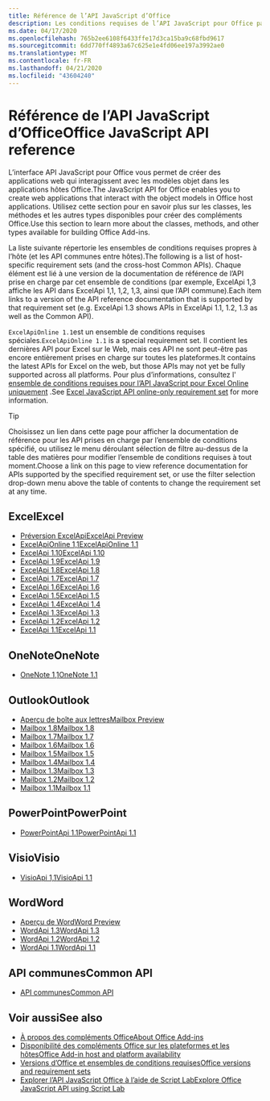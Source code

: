 ```yaml
---
title: Référence de l’API JavaScript d’Office
description: Les conditions requises de l’API JavaScript pour Office par hôte.
ms.date: 04/17/2020
ms.openlocfilehash: 765b2ee6108f6433ffe17d3ca15ba9c68fbd9617
ms.sourcegitcommit: 6dd770ff4893a67c625e1e4fd06ee197a3992ae0
ms.translationtype: MT
ms.contentlocale: fr-FR
ms.lasthandoff: 04/21/2020
ms.locfileid: "43604240"
---
```

# <a name="office-javascript-api-reference"></a><span data-ttu-id="ccac2-103">Référence de l’API JavaScript d’Office</span><span class="sxs-lookup"><span data-stu-id="ccac2-103">Office JavaScript API reference</span></span>

<span data-ttu-id="ccac2-104">L’interface API JavaScript pour Office vous permet de créer des applications web qui interagissent avec les modèles objet dans les applications hôtes Office.</span><span class="sxs-lookup"><span data-stu-id="ccac2-104">The JavaScript API for Office enables you to create web applications that interact with the object models in Office host applications.</span></span> <span data-ttu-id="ccac2-105">Utilisez cette section pour en savoir plus sur les classes, les méthodes et les autres types disponibles pour créer des compléments Office.</span><span class="sxs-lookup"><span data-stu-id="ccac2-105">Use this section to learn more about the classes, methods, and other types available for building Office Add-ins.</span></span>

<span data-ttu-id="ccac2-106">La liste suivante répertorie les ensembles de conditions requises propres à l’hôte (et les API communes entre hôtes).</span><span class="sxs-lookup"><span data-stu-id="ccac2-106">The following is a list of host-specific requirement sets (and the cross-host Common APIs).</span></span> <span data-ttu-id="ccac2-107">Chaque élément est lié à une version de la documentation de référence de l’API prise en charge par cet ensemble de conditions (par exemple, ExcelApi 1,3 affiche les API dans ExcelApi 1,1, 1,2, 1,3, ainsi que l’API commune).</span><span class="sxs-lookup"><span data-stu-id="ccac2-107">Each item links to a version of the API reference documentation that is supported by that requirement set (e.g. ExcelApi 1.3 shows APIs in ExcelApi 1.1, 1.2, 1.3 as well as the Common API).</span></span>

<span data-ttu-id="ccac2-108">`ExcelApiOnline 1.1`est un ensemble de conditions requises spéciales.</span><span class="sxs-lookup"><span data-stu-id="ccac2-108">`ExcelApiOnline 1.1` is a special requirement set.</span></span> <span data-ttu-id="ccac2-109">Il contient les dernières API pour Excel sur le Web, mais ces API ne sont peut-être pas encore entièrement prises en charge sur toutes les plateformes.</span><span class="sxs-lookup"><span data-stu-id="ccac2-109">It contains the latest APIs for Excel on the web, but those APIs may not yet be fully supported across all platforms.</span></span> <span data-ttu-id="ccac2-110">Pour plus d’informations, consultez l' [ensemble de conditions requises pour l’API JavaScript pour Excel Online uniquement](/office/dev/add-ins/reference/requirement-sets/excel-api-online-requirement-set) .</span><span class="sxs-lookup"><span data-stu-id="ccac2-110">See [Excel JavaScript API online-only requirement set](/office/dev/add-ins/reference/requirement-sets/excel-api-online-requirement-set) for more information.</span></span>

> [!TIP]
> <span data-ttu-id="ccac2-111">Choisissez un lien dans cette page pour afficher la documentation de référence pour les API prises en charge par l’ensemble de conditions spécifié, ou utilisez le menu déroulant sélection de filtre au-dessus de la table des matières pour modifier l’ensemble de conditions requises à tout moment.</span><span class="sxs-lookup"><span data-stu-id="ccac2-111">Choose a link on this page to view reference documentation for APIs supported by the specified requirement set, or use the filter selection drop-down menu above the table of contents to change the requirement set at any time.</span></span>

## <a name="excel"></a><span data-ttu-id="ccac2-112">Excel</span><span class="sxs-lookup"><span data-stu-id="ccac2-112">Excel</span></span>

- [<span data-ttu-id="ccac2-113">Préversion ExcelApi</span><span class="sxs-lookup"><span data-stu-id="ccac2-113">ExcelApi Preview</span></span>](/javascript/api/excel?view=excel-js-preview)
- [<span data-ttu-id="ccac2-114">ExcelApiOnline 1,1</span><span class="sxs-lookup"><span data-stu-id="ccac2-114">ExcelApiOnline 1.1</span></span>](/javascript/api/excel?view=excel-js-online)
- [<span data-ttu-id="ccac2-115">ExcelApi 1.10</span><span class="sxs-lookup"><span data-stu-id="ccac2-115">ExcelApi 1.10</span></span>](/javascript/api/excel?view=excel-js-1.10)
- [<span data-ttu-id="ccac2-116">ExcelApi 1.9</span><span class="sxs-lookup"><span data-stu-id="ccac2-116">ExcelApi 1.9</span></span>](/javascript/api/excel?view=excel-js-1.9)
- [<span data-ttu-id="ccac2-117">ExcelApi 1.8</span><span class="sxs-lookup"><span data-stu-id="ccac2-117">ExcelApi 1.8</span></span>](/javascript/api/excel?view=excel-js-1.8)
- [<span data-ttu-id="ccac2-118">ExcelApi 1.7</span><span class="sxs-lookup"><span data-stu-id="ccac2-118">ExcelApi 1.7</span></span>](/javascript/api/excel?view=excel-js-1.7)
- [<span data-ttu-id="ccac2-119">ExcelApi 1.6</span><span class="sxs-lookup"><span data-stu-id="ccac2-119">ExcelApi 1.6</span></span>](/javascript/api/excel?view=excel-js-1.6)
- [<span data-ttu-id="ccac2-120">ExcelApi 1.5</span><span class="sxs-lookup"><span data-stu-id="ccac2-120">ExcelApi 1.5</span></span>](/javascript/api/excel?view=excel-js-1.5)
- [<span data-ttu-id="ccac2-121">ExcelApi 1.4</span><span class="sxs-lookup"><span data-stu-id="ccac2-121">ExcelApi 1.4</span></span>](/javascript/api/excel?view=excel-js-1.4)
- [<span data-ttu-id="ccac2-122">ExcelApi 1.3</span><span class="sxs-lookup"><span data-stu-id="ccac2-122">ExcelApi 1.3</span></span>](/javascript/api/excel?view=excel-js-1.3)
- [<span data-ttu-id="ccac2-123">ExcelApi 1.2</span><span class="sxs-lookup"><span data-stu-id="ccac2-123">ExcelApi 1.2</span></span>](/javascript/api/excel?view=excel-js-1.2)
- [<span data-ttu-id="ccac2-124">ExcelApi 1.1</span><span class="sxs-lookup"><span data-stu-id="ccac2-124">ExcelApi 1.1</span></span>](/javascript/api/excel?view=excel-js-1.1)

## <a name="onenote"></a><span data-ttu-id="ccac2-125">OneNote</span><span class="sxs-lookup"><span data-stu-id="ccac2-125">OneNote</span></span>

- [<span data-ttu-id="ccac2-126">OneNote 1,1</span><span class="sxs-lookup"><span data-stu-id="ccac2-126">OneNote 1.1</span></span>](/javascript/api/onenote?view=onenote-js-1.1)

## <a name="outlook"></a><span data-ttu-id="ccac2-127">Outlook</span><span class="sxs-lookup"><span data-stu-id="ccac2-127">Outlook</span></span>

- [<span data-ttu-id="ccac2-128">Aperçu de boîte aux lettres</span><span class="sxs-lookup"><span data-stu-id="ccac2-128">Mailbox Preview</span></span>](/javascript/api/outlook?view=outlook-js-preview)
- [<span data-ttu-id="ccac2-129">Mailbox 1.8</span><span class="sxs-lookup"><span data-stu-id="ccac2-129">Mailbox 1.8</span></span>](/javascript/api/outlook?view=outlook-js-1.8)
- [<span data-ttu-id="ccac2-130">Mailbox 1.7</span><span class="sxs-lookup"><span data-stu-id="ccac2-130">Mailbox 1.7</span></span>](/javascript/api/outlook?view=outlook-js-1.7)
- [<span data-ttu-id="ccac2-131">Mailbox 1.6</span><span class="sxs-lookup"><span data-stu-id="ccac2-131">Mailbox 1.6</span></span>](/javascript/api/outlook?view=outlook-js-1.6)
- [<span data-ttu-id="ccac2-132">Mailbox 1.5</span><span class="sxs-lookup"><span data-stu-id="ccac2-132">Mailbox 1.5</span></span>](/javascript/api/outlook?view=outlook-js-1.5)
- [<span data-ttu-id="ccac2-133">Mailbox 1.4</span><span class="sxs-lookup"><span data-stu-id="ccac2-133">Mailbox 1.4</span></span>](/javascript/api/outlook?view=outlook-js-1.4)
- [<span data-ttu-id="ccac2-134">Mailbox 1.3</span><span class="sxs-lookup"><span data-stu-id="ccac2-134">Mailbox 1.3</span></span>](/javascript/api/outlook?view=outlook-js-1.3)
- [<span data-ttu-id="ccac2-135">Mailbox 1.2</span><span class="sxs-lookup"><span data-stu-id="ccac2-135">Mailbox 1.2</span></span>](/javascript/api/outlook?view=outlook-js-1.2)
- [<span data-ttu-id="ccac2-136">Mailbox 1.1</span><span class="sxs-lookup"><span data-stu-id="ccac2-136">Mailbox 1.1</span></span>](/javascript/api/outlook?view=outlook-js-1.1)

## <a name="powerpoint"></a><span data-ttu-id="ccac2-137">PowerPoint</span><span class="sxs-lookup"><span data-stu-id="ccac2-137">PowerPoint</span></span>

- [<span data-ttu-id="ccac2-138">PowerPointApi 1.1</span><span class="sxs-lookup"><span data-stu-id="ccac2-138">PowerPointApi 1.1</span></span>](/javascript/api/powerpoint?view=powerpoint-js-1.1)

## <a name="visio"></a><span data-ttu-id="ccac2-139">Visio</span><span class="sxs-lookup"><span data-stu-id="ccac2-139">Visio</span></span>

- [<span data-ttu-id="ccac2-140">VisioApi 1,1</span><span class="sxs-lookup"><span data-stu-id="ccac2-140">VisioApi 1.1</span></span>](/javascript/api/visio?view=visio-js-1.1)

## <a name="word"></a><span data-ttu-id="ccac2-141">Word</span><span class="sxs-lookup"><span data-stu-id="ccac2-141">Word</span></span>

- [<span data-ttu-id="ccac2-142">Aperçu de Word</span><span class="sxs-lookup"><span data-stu-id="ccac2-142">Word Preview</span></span>](/javascript/api/word?view=word-js-preview)
- [<span data-ttu-id="ccac2-143">WordApi 1.3</span><span class="sxs-lookup"><span data-stu-id="ccac2-143">WordApi 1.3</span></span>](/javascript/api/word?view=word-js-1.3)
- [<span data-ttu-id="ccac2-144">WordApi 1.2</span><span class="sxs-lookup"><span data-stu-id="ccac2-144">WordApi 1.2</span></span>](/javascript/api/word?view=word-js-1.2)
- [<span data-ttu-id="ccac2-145">WordApi 1.1</span><span class="sxs-lookup"><span data-stu-id="ccac2-145">WordApi 1.1</span></span>](/javascript/api/word?view=word-js-1.1)

## <a name="common-api"></a><span data-ttu-id="ccac2-146">API communes</span><span class="sxs-lookup"><span data-stu-id="ccac2-146">Common API</span></span>

- [<span data-ttu-id="ccac2-147">API communes</span><span class="sxs-lookup"><span data-stu-id="ccac2-147">Common API</span></span>](/javascript/api/office?view=common-js)

## <a name="see-also"></a><span data-ttu-id="ccac2-148">Voir aussi</span><span class="sxs-lookup"><span data-stu-id="ccac2-148">See also</span></span>

- [<span data-ttu-id="ccac2-149">À propos des compléments Office</span><span class="sxs-lookup"><span data-stu-id="ccac2-149">About Office Add-ins</span></span>](/office/dev/add-ins/overview)
- [<span data-ttu-id="ccac2-150">Disponibilité des compléments Office sur les plateformes et les hôtes</span><span class="sxs-lookup"><span data-stu-id="ccac2-150">Office Add-in host and platform availability</span></span>](/office/dev/add-ins/overview/office-add-in-availability)
- [<span data-ttu-id="ccac2-151">Versions d’Office et ensembles de conditions requises</span><span class="sxs-lookup"><span data-stu-id="ccac2-151">Office versions and requirement sets</span></span>](/office/dev/add-ins/develop/office-versions-and-requirement-sets)
- [<span data-ttu-id="ccac2-152">Explorer l’API JavaScript Office à l’aide de Script Lab</span><span class="sxs-lookup"><span data-stu-id="ccac2-152">Explore Office JavaScript API using Script Lab</span></span>](/office/dev/add-ins/overview/explore-with-script-lab)
